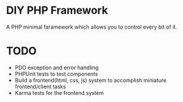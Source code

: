 # DIY PHP Framework
A PHP minimal faramework which allows you to control every bit of it.

# TODO
- PDO exception and error handling
- PHPUnit tests to test components
- Build a frontend(html, css, js) system to accomplish miniature frontend/client tasks
- Karma tests for the frontend system